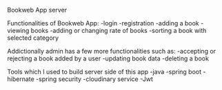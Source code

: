 Bookweb App server

Functionalities of Bookweb App:
-login
-registration
-adding a book
-viewing books
-adding or changing rate of books
-sorting a book with selected category

Addictionally admin has a few more functionalities such as:
-accepting or rejecting a book added by a user
-updating book data
-deleting a book

Tools which I used to build server side of this app
-java
-spring boot
-hibernate
-spring security
-cloudinary service
-Jwt
